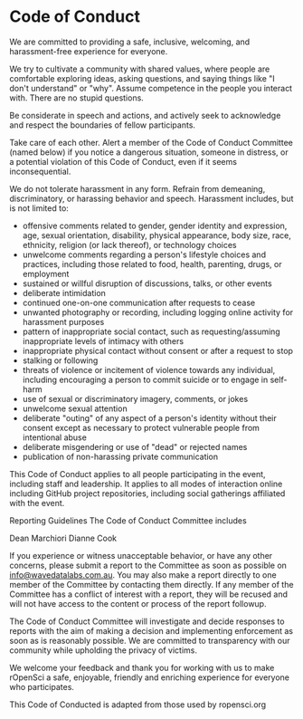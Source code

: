 # Code of Conduct 

We are committed to providing a safe, inclusive, welcoming, and harassment-free experience for everyone.

We try to cultivate a community with shared values, where people are comfortable exploring ideas, asking questions, and saying things like "I don't understand" or "why". Assume competence in the people you interact with. There are no stupid questions.

Be considerate in speech and actions, and actively seek to acknowledge and respect the boundaries of fellow participants.

Take care of each other. Alert a member of the Code of Conduct Committee (named below) if you notice a dangerous situation, someone in distress, or a potential violation of this Code of Conduct, even if it seems inconsequential.

We do not tolerate harassment in any form. Refrain from demeaning, discriminatory, or harassing behavior and speech. Harassment includes, but is not limited to:

+ offensive comments related to gender, gender identity and expression, age, sexual orientation, disability, physical appearance, body size, race, ethnicity, religion (or lack thereof), or technology choices
+ unwelcome comments regarding a person's lifestyle choices and practices, including those related to food, health, parenting, drugs, or employment
+ sustained or willful disruption of discussions, talks, or other events
+ deliberate intimidation
+ continued one-on-one communication after requests to cease
+ unwanted photography or recording, including logging online activity for harassment purposes
+ pattern of inappropriate social contact, such as requesting/assuming inappropriate levels of intimacy with others
+ inappropriate physical contact without consent or after a request to stop
+ stalking or following
+ threats of violence or incitement of violence towards any individual, including encouraging a person to commit suicide or to engage in self-harm
+ use of sexual or discriminatory imagery, comments, or jokes
+ unwelcome sexual attention
+ deliberate "outing" of any aspect of a person's identity without their consent except as necessary to protect vulnerable people from intentional abuse
+ deliberate misgendering or use of "dead" or rejected names
+ publication of non-harassing private communication

This Code of Conduct applies to all people participating in the event, including staff and leadership. It applies to all modes of interaction online including GitHub project repositories, including social gatherings affiliated with the event.

Reporting Guidelines
The Code of Conduct Committee includes

Dean Marchiori
Dianne Cook

If you experience or witness unacceptable behavior, or have any other concerns, please submit a report to the Committee as soon as possible on info@wavedatalabs.com.au. You may also make a report directly to one member of the Committee by contacting them directly. If any member of the Committee has a conflict of interest with a report, they will be recused and will not have access to the content or process of the report followup.

The Code of Conduct Committee will investigate and decide responses to reports with the aim of making a decision and implementing enforcement as soon as is reasonably possible. We are committed to transparency with our community while upholding the privacy of victims. 

We welcome your feedback and thank you for working with us to make rOpenSci a safe, enjoyable, friendly and enriching experience for everyone who participates.

This Code of Conducted is adapted from those used by ropensci.org
